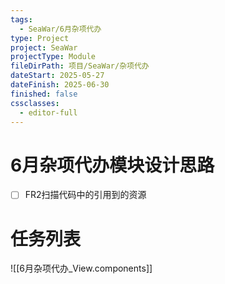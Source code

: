 ```yaml
---
tags:
  - SeaWar/6月杂项代办
type: Project
project: SeaWar
projectType: Module
fileDirPath: 项目/SeaWar/杂项代办
dateStart: 2025-05-27
dateFinish: 2025-06-30
finished: false
cssclasses:
  - editor-full
---
```


# 6月杂项代办模块设计思路
- [ ] FR2扫描代码中的引用到的资源
 
# 任务列表
![[6月杂项代办_View.components]]


